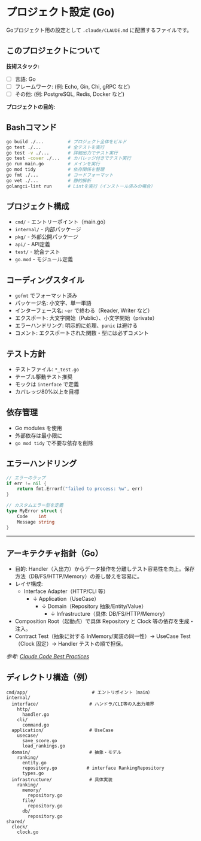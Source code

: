 # プロジェクト設定 (Go)

Goプロジェクト用の設定として `.claude/CLAUDE.md` に配置するファイルです。

## このプロジェクトについて

<!-- ⚠️ 【要記入】このセクションをプロジェクトに合わせて編集してください -->

**技術スタック:**
- [ ] 言語: Go
- [ ] フレームワーク: (例: Echo, Gin, Chi, gRPC など)
- [ ] その他: (例: PostgreSQL, Redis, Docker など)

**プロジェクトの目的:**
<!-- プロジェクトの概要を簡潔に記述 -->

## Bashコマンド

<!-- ⚠️ 【要記入】プロジェクトで実際に使うコマンドに修正してください -->

```bash
go build ./...         # プロジェクト全体をビルド
go test ./...          # 全テストを実行
go test -v ./...       # 詳細出力でテスト実行
go test -cover ./...   # カバレッジ付きでテスト実行
go run main.go         # メインを実行
go mod tidy            # 依存関係を整理
go fmt ./...           # コードフォーマット
go vet ./...           # 静的解析
golangci-lint run      # Lintを実行（インストール済みの場合）
```

## プロジェクト構成

<!-- ⚠️ 【要記入】プロジェクトの実際のディレクトリ構造を記入してください -->

- `cmd/` - エントリーポイント（main.go）
- `internal/` - 内部パッケージ
- `pkg/` - 外部公開パッケージ
- `api/` - API定義
- `test/` - 統合テスト
- `go.mod` - モジュール定義

## コーディングスタイル

- `gofmt` でフォーマット済み
- パッケージ名: 小文字、単一単語
- インターフェース名: `~er` で終わる（Reader, Writer など）
- エクスポート: 大文字開始（Public）、小文字開始（private）
- エラーハンドリング: 明示的に処理、`panic` は避ける
- コメント: エクスポートされた関数・型には必ずコメント

## テスト方針

- テストファイル: `*_test.go`
- テーブル駆動テスト推奨
- モックは `interface` で定義
- カバレッジ80%以上を目標

## 依存管理

- Go modules を使用
- 外部依存は最小限に
- `go mod tidy` で不要な依存を削除

## エラーハンドリング

```go
// エラーのラップ
if err != nil {
    return fmt.Errorf("failed to process: %w", err)
}

// カスタムエラー型を定義
type MyError struct {
    Code    int
    Message string
}
```

---

## アーキテクチャ指針（Go）

- 目的: Handler（入出力）からデータ操作を分離しテスト容易性を向上。保存方法（DB/FS/HTTP/Memory）の差し替えを容易に。
- レイヤ構成:
  - Interface Adapter（HTTP/CLI 等）
    - ↓ Application（UseCase）
      - ↓ Domain（Repository 抽象/Entity/Value）
        - ↓ Infrastructure（具体: DB/FS/HTTP/Memory）
- Composition Root（起動点）で具体 Repository と Clock 等の依存を生成・注入。
- Contract Test（抽象に対する InMemory/実装の同一性）→ UseCase Test（Clock 固定）→ Handler テストの順で担保。

*参考: [Claude Code Best Practices](https://www.anthropic.com/engineering/claude-code-best-practices)*

## ディレクトリ構造（例）

```
cmd/app/                        # エントリポイント（main）
internal/
  interface/                   # ハンドラ/CLI等の入出力境界
    http/
      handler.go
    cli/
      command.go
  application/                 # UseCase
    usecase/
      save_score.go
      load_rankings.go
  domain/                      # 抽象・モデル
    ranking/
      entity.go
      repository.go           # interface RankingRepository
      types.go
  infrastructure/              # 具体実装
    ranking/
      memory/
        repository.go
      file/
        repository.go
      db/
        repository.go
shared/
  clock/
    clock.go
```
